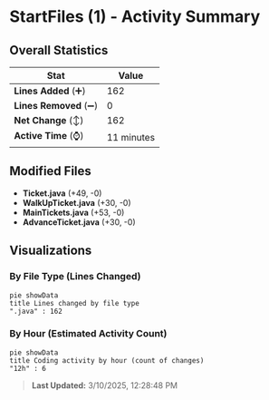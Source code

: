 # StartFiles (1) - Activity Summary 

## Overall Statistics

| Stat                   | Value                                                             |
| ---------------------- | ----------------------------------------------------------------- |
| **Lines Added** (➕)   | 162                                          |
| **Lines Removed** (➖) | 0                                        |
| **Net Change** (↕)    | 162                |
| **Active Time** (⌚)   | 11 minutes |


## Modified Files
- **Ticket.java** (+49, -0)
- **WalkUpTicket.java** (+30, -0)
- **MainTickets.java** (+53, -0)
- **AdvanceTicket.java** (+30, -0)

## Visualizations

### By File Type (Lines Changed)

```mermaid
pie showData
title Lines changed by file type
".java" : 162
```

### By Hour (Estimated Activity Count)

```mermaid
pie showData
title Coding activity by hour (count of changes)
"12h" : 6
```


> **Last Updated:** 3/10/2025, 12:28:48 PM